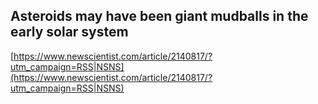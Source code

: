 ## Asteroids may have been giant mudballs in the early solar system
  
  [https://www.newscientist.com/article/2140817/?utm_campaign=RSS|NSNS](https://www.newscientist.com/article/2140817/?utm_campaign=RSS|NSNS)